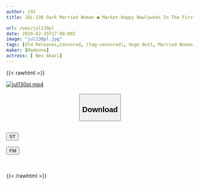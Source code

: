 ```yaml
---
author: j91
title: JUL-130 Dark Married Woman ● Market-Happy Newlyweds In The First Year Of Marriage-Akari Neo

url: /was/jul130pl
date: 2020-02-25T17:00:00Z
image: "jul130pl.jpg"
tags: [Old Releases,Censored, (tag-censored), Huge Butt, Married Woman, Mature Woman]
maker: [Madonna]
actress: [ Neo Akari]
---
```



{{< rawhtml >}}

<div class="video" data-videoid="r4eyoMlmOOs3ZZ">
    <a href="javascript:;">
        <img src="/was/jul130pl/jul130pl.jpg" width="WIDTH" height="HEIGHT" alt="jul130pl.mp4" loading="lazy">
    </a>
</div>

<script type="text/javascript" src="https://j91.asia/asset/on-demand-st.js"></script>

<br>
  <link rel="stylesheet" href="https://j91.asia/asset/bs5.css">
  
  <center>
  <button class="btn btn-primary" type="button" data-bs-toggle="collapse" data-bs-target=".multi-collapse" aria-expanded="false" aria-controls="multiCollapseExample1 multiCollapseExample2"><h2>Download</h2></button></center>
</p>
<div class="row">
  <div class="col">
    <div class="collapse multi-collapse" id="multiCollapseExample1">
      <div class="card card-body">
	      	      <br>
<div class="buttons">  
<a href="https://streamtape.to/v/r4eyoMlmOOs3ZZ" target="_blank"><button class="btn-hover color-3"><i class="fa fa-download"></i> ST</button></a></div>
    </div>
  </div>
</div>
  <div class="col">
    <div class="collapse multi-collapse" id="multiCollapseExample2">
      <div class="card card-body">
	      <br>
<div class="buttons">
    <a href="https://filemoon.sx/d/m74m230mah7q" target="_blank"><button class="btn-hover color-8"><i class="fa fa-download"></i> FM</button></a></div>
<br><br>
      </div>
    </div>
  </div>
</div>

{{< /rawhtml >}}